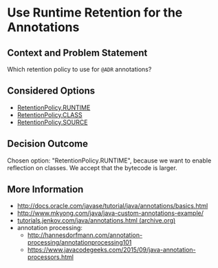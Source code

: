 # Use Runtime Retention for the Annotations

## Context and Problem Statement

Which retention policy to use for `@ADR` annotations?

## Considered Options

- [RetentionPolicy.RUNTIME](https://docs.oracle.com/javase/8/docs/api/java/lang/annotation/RetentionPolicy.html#RUNTIME)
- [RetentionPolicy.CLASS](https://docs.oracle.com/javase/8/docs/api/java/lang/annotation/RetentionPolicy.html#CLASS)
- [RetentionPolicy.SOURCE](https://docs.oracle.com/javase/8/docs/api/java/lang/annotation/RetentionPolicy.html#SOURCE)

## Decision Outcome

Chosen option: "RetentionPolicy.RUNTIME", because we want to enable reflection on classes.
We accept that the bytecode is larger.

## More Information

- <http://docs.oracle.com/javase/tutorial/java/annotations/basics.html>
- <http://www.mkyong.com/java/java-custom-annotations-example/>
- [tutorials.jenkov.com/java/annotations.html (archive.org)](https://web.archive.org/web/20220705011218/https://jenkov.com/tutorials/java/annotations.html)
- annotation processing:
  - <http://hannesdorfmann.com/annotation-processing/annotationprocessing101>
  - <https://www.javacodegeeks.com/2015/09/java-annotation-processors.html>
